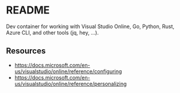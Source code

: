 # README

Dev container for working with Visual Studio Online, Go, Python, Rust, Azure CLI, and other tools (jq, hey, ...).

## Resources
- https://docs.microsoft.com/en-us/visualstudio/online/reference/configuring
- https://docs.microsoft.com/en-us/visualstudio/online/reference/personalizing
